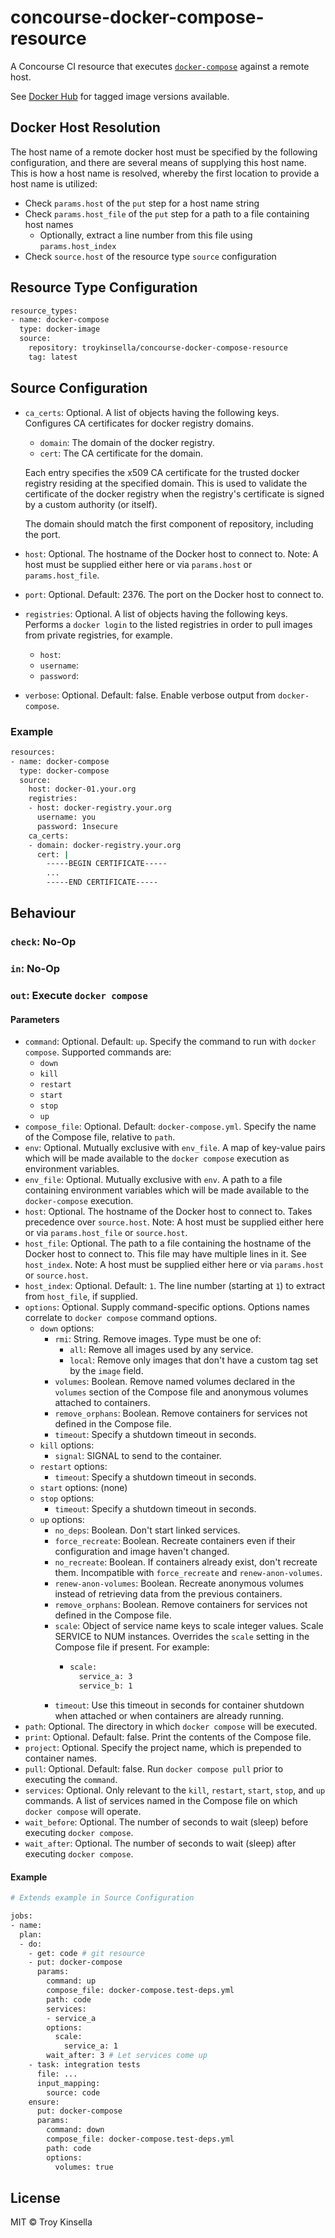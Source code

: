 # concourse-docker-compose-resource

A Concourse CI resource that executes [`docker-compose`](https://docs.docker.com/compose/) 
against a remote host.

See [Docker Hub](https://cloud.docker.com/repository/docker/troykinsella/concourse-docker-compose-resource)
for tagged image versions available.

## Docker Host Resolution

The host name of a remote docker host must be specified by the following configuration, 
and there are several means of supplying this host name. 
This is how a host name is resolved, whereby the first location to provide a host name is utilized:

* Check `params.host` of the `put` step for a host name string
* Check `params.host_file` of the `put` step for a path to a file containing host names
  * Optionally, extract a line number from this file using `params.host_index`
* Check `source.host` of the resource type `source` configuration

## Resource Type Configuration

```bash
resource_types:
- name: docker-compose
  type: docker-image
  source:
    repository: troykinsella/concourse-docker-compose-resource
    tag: latest
```

## Source Configuration

* `ca_certs`: Optional. A list of objects having the following keys.
  Configures CA certificates for docker registry domains.
  * `domain`: The domain of the docker registry.
  * `cert`: The CA certificate for the domain.

  Each entry specifies the x509 CA certificate for the trusted docker registry 
  residing at the specified domain. This is used to validate the certificate of 
  the docker registry when the registry's certificate is signed by a custom 
  authority (or itself).

  The domain should match the first component of repository, including the port. 

* `host`: Optional. The hostname of the Docker host to connect to.
          Note: A host must be supplied either here or via `params.host` or `params.host_file`.
* `port`: Optional. Default: 2376. The port on the Docker host to connect to.
* `registries`: Optional. A list of objects having the following keys.
  Performs a `docker login` to the listed registries in order to pull images from
  private registries, for example. 
  * `host`: 
  * `username`:
  * `password`:
* `verbose`: Optional. Default: false. Enable verbose output from `docker-compose`.

### Example

```bash
resources:
- name: docker-compose
  type: docker-compose
  source:
    host: docker-01.your.org
    registries:
    - host: docker-registry.your.org
      username: you
      password: 1nsecure
    ca_certs:
    - domain: docker-registry.your.org
      cert: |
        -----BEGIN CERTIFICATE-----
        ...
        -----END CERTIFICATE-----
```

## Behaviour

### `check`: No-Op

### `in`: No-Op

### `out`: Execute `docker compose`

#### Parameters

* `command`: Optional. Default: `up`. Specify the command to run with `docker compose`.
  Supported commands are:
  * `down`
  * `kill`
  * `restart`
  * `start`
  * `stop`
  * `up`
* `compose_file`: Optional. Default: `docker-compose.yml`. Specify the name of the Compose file,
  relative to `path`.
* `env`: Optional. Mutually exclusive with `env_file`. A map of key-value pairs which will be made available to the
  `docker compose` execution as environment variables.
* `env_file`: Optional. Mutually exclusive with `env`. A path to a file containing environment variables 
  which will be made available to the `docker-compose` execution.
* `host`: Optional. The hostname of the Docker host to connect to. Takes precedence over `source.host`.
          Note: A host must be supplied either here or via `params.host_file` or `source.host`.
* `host_file`: Optional. The path to a file containing the hostname of the Docker host to connect to.
               This file may have multiple lines in it. See `host_index`.
               Note: A host must be supplied either here or via `params.host` or `source.host`.
* `host_index`: Optional. Default: `1`. The line number (starting at `1`) to extract from `host_file`, if supplied.
* `options`: Optional. Supply command-specific options. Options names correlate to 
  `docker compose` command options.
  * `down` options:
    * `rmi`: String. Remove images. Type must be one of:
      * `all`: Remove all images used by any service.
      * `local`: Remove only images that don't have a
        custom tag set by the `image` field.
    * `volumes`: Boolean. Remove named volumes declared in the `volumes`
      section of the Compose file and anonymous volumes attached to containers.
    * `remove_orphans`: Boolean. Remove containers for services not defined
      in the Compose file.
    * `timeout`: Specify a shutdown timeout in seconds.
  * `kill` options:
    * `signal`: SIGNAL to send to the container.
  * `restart` options:
    * `timeout`: Specify a shutdown timeout in seconds.
  * `start` options: (none)
  * `stop` options:
    * `timeout`: Specify a shutdown timeout in seconds.
  * `up` options:
    * `no_deps`: Boolean. Don't start linked services.
    * `force_recreate`: Boolean. Recreate containers even if their configuration
      and image haven't changed.
    * `no_recreate`: Boolean. If containers already exist, don't recreate
      them. Incompatible with `force_recreate` and `renew-anon-volumes`.
    * `renew-anon-volumes`: Boolean. Recreate anonymous volumes instead of retrieving
      data from the previous containers.
    * `remove_orphans`: Boolean. Remove containers for services not defined
      in the Compose file.
    * `scale`: Object of service name keys to scale integer values. 
       Scale SERVICE to NUM instances. Overrides the `scale` setting in the 
       Compose file if present. For example:
       * ```bash
         scale:
           service_a: 3
           service_b: 1
         ```
     * `timeout`: Use this timeout in seconds for container shutdown when attached or when 
       containers are already running.
* `path`: Optional. The directory in which `docker compose` will be executed.
* `print`: Optional. Default: false. Print the contents of the Compose file.
* `project`: Optional. Specify the project name, which is prepended to container names.
* `pull`: Optional. Default: false. Run `docker compose pull` prior to executing the `command`.
* `services`: Optional. Only relevant to the `kill`, `restart`, `start`, `stop`, and `up` commands. 
  A list of services named in the Compose file on which `docker compose` will operate.
* `wait_before`: Optional. The number of seconds to wait (sleep) before executing `docker compose`.
* `wait_after`: Optional. The number of seconds to wait (sleep) after executing `docker compose`.

#### Example

```bash
# Extends example in Source Configuration

jobs:
- name:
  plan:
  - do:
    - get: code # git resource
    - put: docker-compose
      params:
        command: up
        compose_file: docker-compose.test-deps.yml
        path: code
        services:
        - service_a
        options:
          scale:
            service_a: 1
        wait_after: 3 # Let services come up
    - task: integration tests
      file: ...
      input_mapping:
        source: code
    ensure:
      put: docker-compose
      params:
        command: down
        compose_file: docker-compose.test-deps.yml
        path: code
        options:
          volumes: true
```

## License

MIT © Troy Kinsella
